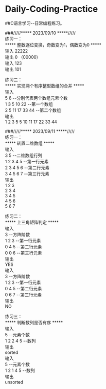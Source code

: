 # Daily-Coding-Practice
##C语言学习--日常编程练习。<br>

###/////*****  2023/09/10  *****/////<br>
练习一：<br>
*****  整数逐位变换，奇数变为1，偶数变为0  *****<br>
输入	22222<br>
输出	0	（00000）<br>
输入	123<br>
输出	101<br>

练习二：<br>
*****  实现两个有序整型数组的合并  *****<br>
输入<br>
5 6				--分别代表两个数组元素个数<br>
1 3 5 10 22		--第一个数组<br>
2 5 11 17 33 44	--第二个数组<br>
输出<br>
1 2 3 5 5 10 11 17 22 33 44<br>

###/////*****  2023/09/11  *****/////<br>
练习一：<br>
*****		转置二维数组		*****<br>
输入<br>
3 5		--二维数组行列<br>
1 2 3 4 5 --第一行元素<br>
2 3 4 5 6 --第二行元素<br>
3 4 5 6 7 --第三行元素<br>
输出<br>
1 2 3<br>
2 3 4<br>
3 4 5<br>
4 5 6<br>
5 6 7<br>

练习二：<br>
*****		上三角矩阵判定		*****<br>
输入<br>
3			--方阵阶数<br>
1 2 3 --第一行元素<br>
0 4 5 --第二行元素<br>
0 0 6 --第三行元素<br>
输出<br>
YES<br>
输入<br>
3			--方阵阶数<br>
1 2 3 --第一行元素<br>
0 4 5 --第二行元素<br>
0 6 7 --第三行元素<br>
输出<br>
NO<br>

练习三：<br>
*****		判断数列是否有序		*****<br>
输入<br>
5				--元素个数<br>
1 2 2 4 5		--数列<br>
输出<br>
sorted<br>
输入<br>
5				--元素个数<br>
1 2 1 4 5		--数列<br>
输出<br>
unsorted<br>
